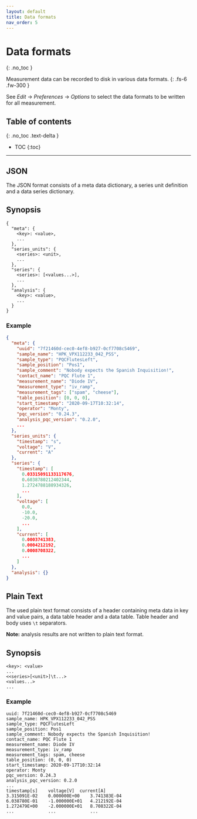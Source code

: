 ```yaml
---
layout: default
title: Data formats
nav_order: 5
---
```


# Data formats
{: .no_toc }

Measurement data can be recorded to disk in various data formats.
{: .fs-6 .fw-300 }

See *Edit* &rarr; *Preferences* &rarr; *Options* to select the data formats to be
written for all measurement.

## Table of contents
{: .no_toc .text-delta }

* TOC
{:toc}

---

## JSON

The JSON format consists of a meta data dictionary, a series unit definition and
a data series dictionary.

## Synopsis

```
{
  "meta": {
    <key>: <value>,
    ...
  },
  "series_units": {
    <series>: <unit>,
    ...
  },
  "series": {
    <series>: [<values...>],
    ...
  },
  "analysis": {
    <key>: <value>,
    ...
  }
}
```

### Example

```json
{
  "meta": {
    "uuid": "7f21460d-cec0-4ef8-b927-0cf7708c5469",
    "sample_name": "HPK_VPX112233_042_PSS",
    "sample_type": "PQCFlutesLeft",
    "sample_position": "Pos1",
    "sample_comment": "Nobody expects the Spanish Inquisition!",
    "contact_name": "PQC Flute 1",
    "measurement_name": "Diode IV",
    "measurement_type": "iv_ramp",
    "measurement_tags": ["spam", "cheese"],
    "table_position": [0, 0, 0],
    "start_timestamp": "2020-09-17T10:32:14",
    "operator": "Monty",
    "pqc_version": "0.24.3",
    "analysis_pqc_version": "0.2.0",
    ...
  },
  "series_units": {
    "timestamp": "s",
    "voltage": "V",
    "current": "A"
  },
  "series": {
    "timestamp": [
      0.03315091133117676,
      0.6038780212402344,
      1.2724788188934326,
      ...
    ],
    "voltage": [
      0.0,
      -10.0,
      -20.0,
      ...
    ],
    "current": [
      0.0003741383,
      0.0004212192,
      0.0008708322,
      ...
    ]
  },
  "analysis": {}
}
```

## Plain Text

The used plain text format consists of a header containing meta data in key and
value pairs, a data table header and a data table. Table header and body uses
`\t` separators.

**Note:** analysis results are not written to plain text format.

## Synopsis

```
<key>: <value>
...
<<series>[<unit>]\t...>
<values...>
...
```

### Example

```
uuid: 7f21460d-cec0-4ef8-b927-0cf7708c5469
sample_name: HPK_VPX112233_042_PSS
sample_type: PQCFlutesLeft
sample_position: Pos1
sample_comment: Nobody expects the Spanish Inquisition!
contact_name: PQC Flute 1
measurement_name: Diode IV
measurement_type: iv_ramp
measurement_tags: spam, cheese
table_position: (0, 0, 0)
start_timestamp: 2020-09-17T10:32:14
operator: Monty
pqc_version: 0.24.3
analysis_pqc_version: 0.2.0
...
timestamp[s]	voltage[V]	current[A]
3.315091E-02	0.000000E+00	3.741383E-04
6.038780E-01	-1.000000E+01	4.212192E-04
1.272479E+00	-2.000000E+01	8.708322E-04
...         	...          	...
```
